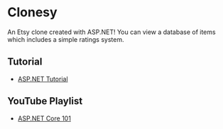 # Clonesy
An Etsy clone created with ASP.NET! You can view a database of items which includes a simple ratings system.

## Tutorial
- [ASP.NET Tutorial](https://dotnet.microsoft.com/learn/aspnet/hello-world-tutorial/intro)

## YouTube Playlist
- [ASP.NET Core 101](https://www.youtube.com/playlist?list=PLdo4fOcmZ0oW8nviYduHq7bmKode-p8Wy)
